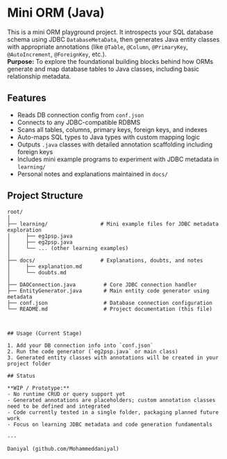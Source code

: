 # Mini ORM (Java)

This is a mini ORM playground project. It introspects your SQL database schema using JDBC `DatabaseMetaData`, then generates Java entity classes with appropriate annotations (like `@Table`, `@Column`, `@PrimaryKey`, `@AutoIncrement`, `@ForeignKey`, etc.).  
**Purpose:** To explore the foundational building blocks behind how ORMs generate and map database tables to Java classes, including basic relationship metadata.

## Features

- Reads DB connection config from `conf.json`
- Connects to any JDBC-compatible RDBMS
- Scans all tables, columns, primary keys, foreign keys, and indexes
- Auto-maps SQL types to Java types with custom mapping logic
- Outputs `.java` classes with detailed annotation scaffolding including foreign keys
- Includes mini example programs to experiment with JDBC metadata in `learning/`
- Personal notes and explanations maintained in `docs/`

## Project Structure

```text
root/
│
├── learning/                 # Mini example files for JDBC metadata exploration
│     ├── eg1psp.java
│     ├── eg2psp.java
│     └── ... (other learning examples)
│
├── docs/                     # Explanations, doubts, and notes
│     ├── explanation.md
│     └── doubts.md
│
├── DAOConnection.java         # Core JDBC connection handler
├── EntityGenerator.java       # Main entity code generator using metadata
├── conf.json                  # Database connection configuration
└── README.md                  # Project documentation (this file)



## Usage (Current Stage)

1. Add your DB connection info into `conf.json`  
2. Run the code generator (`eg2psp.java` or main class)  
3. Generated entity classes with annotations will be created in your project folder

## Status

**WIP / Prototype:**  
- No runtime CRUD or query support yet  
- Generated annotations are placeholders; custom annotation classes need to be defined and integrated  
- Code currently tested in a single folder, packaging planned future work  
- Focus on learning JDBC metadata and code generation fundamentals

---

Daniyal (github.com/Mohammeddaniyal)
